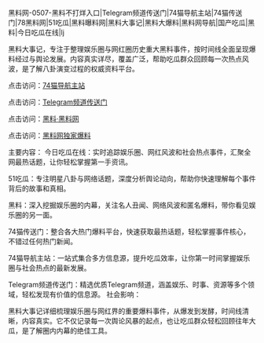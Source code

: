  #
黑料网-0507-黑料不打烊入口|Telegram频道传送门|74猫导航主站|74猫传送门|78黑料网|51吃瓜|黑料曝料网|黑料大事记|黑料大爆料|黑料网导航|国产吃瓜|黑料|今日吃瓜在线|lj

黑料大事记，专注于整理娱乐圈与网红圈历史重大黑料事件，按时间线全面呈现爆料经过与舆论发展。内容真实详尽，覆盖广泛，帮助吃瓜群众回顾每一次热点风波，是了解八卦演变过程的权威资料平台。


点击访问：<a href="https://74mao.com/">74猫导航主站</a>

点击访问：<a href="https://74mao.com/">Telegram频道传送门</a>

点击访问：<a href="https://sdfsh.pages.dev/">黑料·黑料网</a>

点击访问：<a href="https://ert-6he.pages.dev/">黑料网独家爆料</a>

主要内容：
  今日吃瓜在线：实时追踪娱乐圈、网红风波和社会热点事件，汇聚全网最热话题，让你轻松掌握第一手资讯。

51吃瓜：专注明星八卦与网络话题，深度分析舆论动向，帮助你快速理解每个事件背后的故事和真相。

黑料：深入挖掘娱乐圈的内幕，关注名人丑闻、网络风波和匿名爆料，带你看见娱乐圈的另一面。

74猫传送门：整合各大热门爆料平台，快速获取最热话题，轻松掌握事件核心，不错过任何热门新闻。

74猫导航主站：一站式集合多方信息源，提升吃瓜效率，让你第一时间掌握娱乐圈与社会热点的最新发展。

Telegram频道传送门：精选优质Telegram频道，涵盖娱乐、时事、资源等多个领域，轻松发现有价值的信息源。
社会影响：

黑料大事记详细梳理娱乐圈与网红界的重要爆料事件，从爆发到发酵，时间线清晰，内容真实。它不仅记录每一次舆论风暴的起点，也让吃瓜群众轻松回顾往年大瓜，是了解圈内内幕的绝佳工具。

<span style="display:none;">[Canonical link](https://github.com/fbhb345/53747 ）</span>
